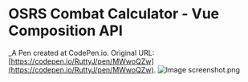 # OSRS Combat Calculator - Vue Composition API
 _A Pen created at CodePen.io. Original URL: [https://codepen.io/RuttyJ/pen/MWwoQZw](https://codepen.io/RuttyJ/pen/MWwoQZw).
![Image](https://github.com/ruttyj/OSRS_Combat_Calc/blob/master/docs/screenshot.png?raw=true "Image")
 screenshot.png
